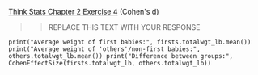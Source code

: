 [Think Stats Chapter 2 Exercise 4](http://greenteapress.com/thinkstats2/html/thinkstats2003.html#toc24) (Cohen's d)

>> REPLACE THIS TEXT WITH YOUR RESPONSE

`print("Average weight of first babies:", firsts.totalwgt_lb.mean())
print("Average weight of 'others'/non-first babies:", others.totalwgt_lb.mean())
print("Difference between groups:", CohenEffectSize(firsts.totalwgt_lb, others.totalwgt_lb))`